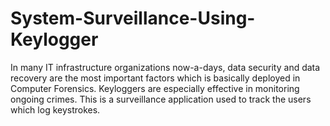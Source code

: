 # System-Surveillance-Using-Keylogger
In many IT infrastructure organizations now-a-days, data security and data recovery are the most important factors which is basically deployed in Computer Forensics. Keyloggers are especially effective in monitoring ongoing crimes. This is a surveillance application used to track the users which log keystrokes.
